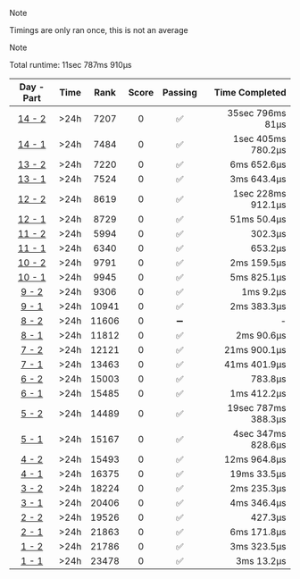 > [!NOTE]
> Timings are only ran once, this is not an average

> [!NOTE]
> Total runtime: 11sec 787ms 910µs

|Day - Part|Time|Rank|Score|Passing|Time Completed|
|:-:|:-:|:-:|:-:|:-:|-:|
|[14 - 2](https://github.com/SWCreeperKing/AdventOfCode/blob/master/AdventOfCode/Solutions/2016/Day14.cs)|&gt;24h|7207|0|✅|35sec 796ms 81µs|
|[14 - 1](https://github.com/SWCreeperKing/AdventOfCode/blob/master/AdventOfCode/Solutions/2016/Day14.cs)|&gt;24h|7484|0|✅|1sec 405ms 780.2µs|
|[13 - 2](https://github.com/SWCreeperKing/AdventOfCode/blob/master/AdventOfCode/Solutions/2016/Day13.cs)|&gt;24h|7220|0|✅|6ms 652.6µs|
|[13 - 1](https://github.com/SWCreeperKing/AdventOfCode/blob/master/AdventOfCode/Solutions/2016/Day13.cs)|&gt;24h|7524|0|✅|3ms 643.4µs|
|[12 - 2](https://github.com/SWCreeperKing/AdventOfCode/blob/master/AdventOfCode/Solutions/2016/Day12.cs)|&gt;24h|8619|0|✅|1sec 228ms 912.1µs|
|[12 - 1](https://github.com/SWCreeperKing/AdventOfCode/blob/master/AdventOfCode/Solutions/2016/Day12.cs)|&gt;24h|8729|0|✅|51ms 50.4µs|
|[11 - 2](https://github.com/SWCreeperKing/AdventOfCode/blob/master/AdventOfCode/Solutions/2016/Day11.cs)|&gt;24h|5994|0|✅|302.3µs|
|[11 - 1](https://github.com/SWCreeperKing/AdventOfCode/blob/master/AdventOfCode/Solutions/2016/Day11.cs)|&gt;24h|6340|0|✅|653.2µs|
|[10 - 2](https://github.com/SWCreeperKing/AdventOfCode/blob/master/AdventOfCode/Solutions/2016/Day10.cs)|&gt;24h|9791|0|✅|2ms 159.5µs|
|[10 - 1](https://github.com/SWCreeperKing/AdventOfCode/blob/master/AdventOfCode/Solutions/2016/Day10.cs)|&gt;24h|9945|0|✅|5ms 825.1µs|
|[9 - 2](https://github.com/SWCreeperKing/AdventOfCode/blob/master/AdventOfCode/Solutions/2016/Day9.cs)|&gt;24h|9306|0|✅|1ms 9.2µs|
|[9 - 1](https://github.com/SWCreeperKing/AdventOfCode/blob/master/AdventOfCode/Solutions/2016/Day9.cs)|&gt;24h|10941|0|✅|2ms 383.3µs|
|[8 - 2](https://github.com/SWCreeperKing/AdventOfCode/blob/master/AdventOfCode/Solutions/2016/Day8.cs)|&gt;24h|11606|0|➖|-|
|[8 - 1](https://github.com/SWCreeperKing/AdventOfCode/blob/master/AdventOfCode/Solutions/2016/Day8.cs)|&gt;24h|11812|0|✅|2ms 90.6µs|
|[7 - 2](https://github.com/SWCreeperKing/AdventOfCode/blob/master/AdventOfCode/Solutions/2016/Day7.cs)|&gt;24h|12121|0|✅|21ms 900.1µs|
|[7 - 1](https://github.com/SWCreeperKing/AdventOfCode/blob/master/AdventOfCode/Solutions/2016/Day7.cs)|&gt;24h|13463|0|✅|41ms 401.9µs|
|[6 - 2](https://github.com/SWCreeperKing/AdventOfCode/blob/master/AdventOfCode/Solutions/2016/Day6.cs)|&gt;24h|15003|0|✅|783.8µs|
|[6 - 1](https://github.com/SWCreeperKing/AdventOfCode/blob/master/AdventOfCode/Solutions/2016/Day6.cs)|&gt;24h|15485|0|✅|1ms 412.2µs|
|[5 - 2](https://github.com/SWCreeperKing/AdventOfCode/blob/master/AdventOfCode/Solutions/2016/Day5.cs)|&gt;24h|14489|0|✅|19sec 787ms 388.3µs|
|[5 - 1](https://github.com/SWCreeperKing/AdventOfCode/blob/master/AdventOfCode/Solutions/2016/Day5.cs)|&gt;24h|15167|0|✅|4sec 347ms 828.6µs|
|[4 - 2](https://github.com/SWCreeperKing/AdventOfCode/blob/master/AdventOfCode/Solutions/2016/Day4.cs)|&gt;24h|15493|0|✅|12ms 964.8µs|
|[4 - 1](https://github.com/SWCreeperKing/AdventOfCode/blob/master/AdventOfCode/Solutions/2016/Day4.cs)|&gt;24h|16375|0|✅|19ms 33.5µs|
|[3 - 2](https://github.com/SWCreeperKing/AdventOfCode/blob/master/AdventOfCode/Solutions/2016/Day3.cs)|&gt;24h|18224|0|✅|2ms 235.3µs|
|[3 - 1](https://github.com/SWCreeperKing/AdventOfCode/blob/master/AdventOfCode/Solutions/2016/Day3.cs)|&gt;24h|20406|0|✅|4ms 346.4µs|
|[2 - 2](https://github.com/SWCreeperKing/AdventOfCode/blob/master/AdventOfCode/Solutions/2016/Day2.cs)|&gt;24h|19526|0|✅|427.3µs|
|[2 - 1](https://github.com/SWCreeperKing/AdventOfCode/blob/master/AdventOfCode/Solutions/2016/Day2.cs)|&gt;24h|21863|0|✅|6ms 171.8µs|
|[1 - 2](https://github.com/SWCreeperKing/AdventOfCode/blob/master/AdventOfCode/Solutions/2016/Day1.cs)|&gt;24h|21786|0|✅|3ms 323.5µs|
|[1 - 1](https://github.com/SWCreeperKing/AdventOfCode/blob/master/AdventOfCode/Solutions/2016/Day1.cs)|&gt;24h|23478|0|✅|3ms 13.2µs|
